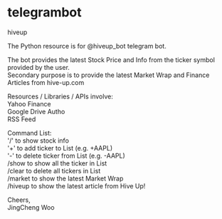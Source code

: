 # telegrambot  
hiveup  

The Python resource is for @hiveup_bot telegram bot.  

The bot provides the latest Stock Price and Info from the ticker symbol provided by the user.   
Secondary purpose is to provide the latest Market Wrap and Finance Articles from hive-up.com  

Resources / Libraries / APIs involve:   
Yahoo Finance  
Google Drive Autho  
RSS Feed  

Command List:  
'/' to show stock info  
'+' to add ticker to List (e.g. +AAPL)  
'-' to delete ticker from List (e.g. -AAPL)  
/show to show all the ticker in List  
/clear to delete all tickers in List  
/market to show the latest Market Wrap  
/hiveup to show the latest article from Hive Up!  

Cheers,  
JingCheng Woo
